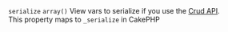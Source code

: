 <tr>
	<td><code>serialize</code></td>
	<td><code>array()</code></td>
	<td>
		View vars to serialize if you use the <a href="{{site.url}}/docs/listeners/api.html">Crud API</a>.
		<br />
		This property maps to <code>_serialize</code> in CakePHP
	</td>
</tr>
